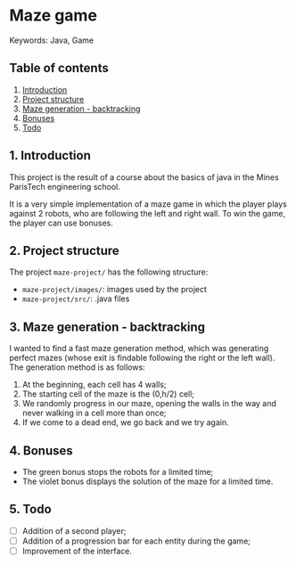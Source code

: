 # Maze game

Keywords: Java, Game

## Table of contents

1. [ Introduction ](#1-introduction)
2. [ Project structure ](#2-project-structure)
3. [ Maze generation - backtracking ](#3-maze-generation)
4. [ Bonuses ](#4-bonuses)
5. [ Todo ](#5-todo)


## 1. Introduction

This project is the result of a course about the basics of java in the Mines ParisTech engineering school.

It is a very simple implementation of a maze game in which the player plays against 2 robots, who are following the left and right wall. To win the game, the player can use bonuses.


## 2. Project structure

The project `maze-project/` has the following structure:
* `maze-project/images/`: images used by the project
* `maze-project/src/`: .java files


## 3. Maze generation - backtracking

I wanted to find a fast maze generation method, which was generating perfect mazes (whose exit is findable following the right or the left wall). The generation method is as follows:

1. At the beginning, each cell has 4 walls;
2. The starting cell of the maze is the (0,h/2) cell;
3. We randomly progress in our maze, opening the walls in the way and never walking in a cell more than once;
4. If we come to a dead end, we go back and we try again.


## 4. Bonuses

- The green bonus stops the robots for a limited time;
- The violet bonus displays the solution of the maze for a limited time.

## 5. Todo

- [ ] Addition of a second player;
- [ ] Addition of a progression bar for each entity during the game;
- [ ] Improvement of the interface.
